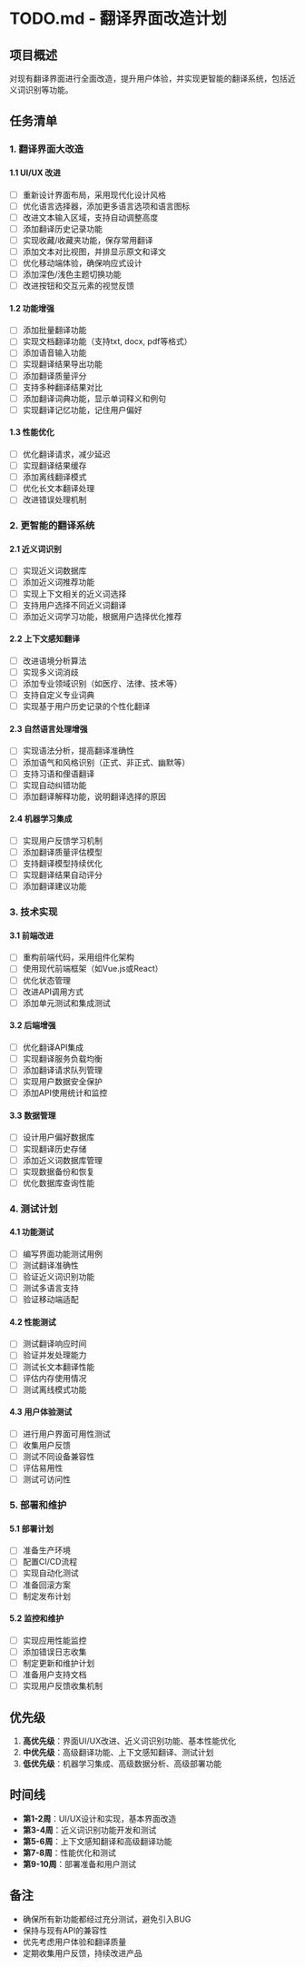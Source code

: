 # TODO.md - 翻译界面改造计划

## 项目概述
对现有翻译界面进行全面改造，提升用户体验，并实现更智能的翻译系统，包括近义词识别等功能。

## 任务清单

### 1. 翻译界面大改造
#### 1.1 UI/UX 改进
- [ ] 重新设计界面布局，采用现代化设计风格
- [ ] 优化语言选择器，添加更多语言选项和语言图标
- [ ] 改进文本输入区域，支持自动调整高度
- [ ] 添加翻译历史记录功能
- [ ] 实现收藏/收藏夹功能，保存常用翻译
- [ ] 添加文本对比视图，并排显示原文和译文
- [ ] 优化移动端体验，确保响应式设计
- [ ] 添加深色/浅色主题切换功能
- [ ] 改进按钮和交互元素的视觉反馈

#### 1.2 功能增强
- [ ] 添加批量翻译功能
- [ ] 实现文档翻译功能（支持txt, docx, pdf等格式）
- [ ] 添加语音输入功能
- [ ] 实现翻译结果导出功能
- [ ] 添加翻译质量评分
- [ ] 支持多种翻译结果对比
- [ ] 添加翻译词典功能，显示单词释义和例句
- [ ] 实现翻译记忆功能，记住用户偏好

#### 1.3 性能优化
- [ ] 优化翻译请求，减少延迟
- [ ] 实现翻译结果缓存
- [ ] 添加离线翻译模式
- [ ] 优化长文本翻译处理
- [ ] 改进错误处理机制

### 2. 更智能的翻译系统
#### 2.1 近义词识别
- [ ] 实现近义词数据库
- [ ] 添加近义词推荐功能
- [ ] 实现上下文相关的近义词选择
- [ ] 支持用户选择不同近义词翻译
- [ ] 添加近义词学习功能，根据用户选择优化推荐

#### 2.2 上下文感知翻译
- [ ] 改进语境分析算法
- [ ] 实现多义词消歧
- [ ] 添加专业领域识别（如医疗、法律、技术等）
- [ ] 支持自定义专业词典
- [ ] 实现基于用户历史记录的个性化翻译

#### 2.3 自然语言处理增强
- [ ] 实现语法分析，提高翻译准确性
- [ ] 添加语气和风格识别（正式、非正式、幽默等）
- [ ] 支持习语和俚语翻译
- [ ] 实现自动纠错功能
- [ ] 添加翻译解释功能，说明翻译选择的原因

#### 2.4 机器学习集成
- [ ] 实现用户反馈学习机制
- [ ] 添加翻译质量评估模型
- [ ] 支持翻译模型持续优化
- [ ] 实现翻译结果自动评分
- [ ] 添加翻译建议功能

### 3. 技术实现
#### 3.1 前端改进
- [ ] 重构前端代码，采用组件化架构
- [ ] 使用现代前端框架（如Vue.js或React）
- [ ] 优化状态管理
- [ ] 改进API调用方式
- [ ] 添加单元测试和集成测试

#### 3.2 后端增强
- [ ] 优化翻译API集成
- [ ] 实现翻译服务负载均衡
- [ ] 添加翻译请求队列管理
- [ ] 实现用户数据安全保护
- [ ] 添加API使用统计和监控

#### 3.3 数据管理
- [ ] 设计用户偏好数据库
- [ ] 实现翻译历史存储
- [ ] 添加近义词数据库管理
- [ ] 实现数据备份和恢复
- [ ] 优化数据库查询性能

### 4. 测试计划
#### 4.1 功能测试
- [ ] 编写界面功能测试用例
- [ ] 测试翻译准确性
- [ ] 验证近义词识别功能
- [ ] 测试多语言支持
- [ ] 验证移动端适配

#### 4.2 性能测试
- [ ] 测试翻译响应时间
- [ ] 验证并发处理能力
- [ ] 测试长文本翻译性能
- [ ] 评估内存使用情况
- [ ] 测试离线模式功能

#### 4.3 用户体验测试
- [ ] 进行用户界面可用性测试
- [ ] 收集用户反馈
- [ ] 测试不同设备兼容性
- [ ] 评估易用性
- [ ] 测试可访问性

### 5. 部署和维护
#### 5.1 部署计划
- [ ] 准备生产环境
- [ ] 配置CI/CD流程
- [ ] 实现自动化测试
- [ ] 准备回滚方案
- [ ] 制定发布计划

#### 5.2 监控和维护
- [ ] 实现应用性能监控
- [ ] 添加错误日志收集
- [ ] 制定更新和维护计划
- [ ] 准备用户支持文档
- [ ] 实现用户反馈收集机制

## 优先级
1. **高优先级**：界面UI/UX改进、近义词识别功能、基本性能优化
2. **中优先级**：高级翻译功能、上下文感知翻译、测试计划
3. **低优先级**：机器学习集成、高级数据分析、高级部署功能

## 时间线
- **第1-2周**：UI/UX设计和实现，基本界面改造
- **第3-4周**：近义词识别功能开发和测试
- **第5-6周**：上下文感知翻译和高级翻译功能
- **第7-8周**：性能优化和测试
- **第9-10周**：部署准备和用户测试

## 备注
- 确保所有新功能都经过充分测试，避免引入BUG
- 保持与现有API的兼容性
- 优先考虑用户体验和翻译质量
- 定期收集用户反馈，持续改进产品